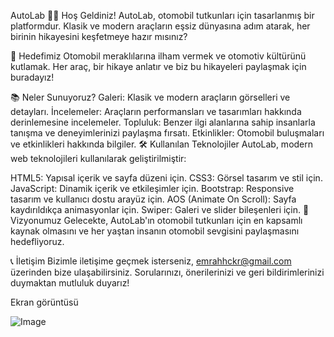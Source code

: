 AutoLab 🚗✨
Hoş Geldiniz!
AutoLab, otomobil tutkunları için tasarlanmış bir platformdur. Klasik ve modern araçların eşsiz dünyasına adım atarak, her birinin hikayesini keşfetmeye hazır mısınız?

🚀 Hedefimiz
Otomobil meraklılarına ilham vermek ve otomotiv kültürünü kutlamak. Her araç, bir hikaye anlatır ve biz bu hikayeleri paylaşmak için buradayız!

📚 Neler Sunuyoruz?
Galeri: Klasik ve modern araçların görselleri ve detayları.
İncelemeler: Araçların performansları ve tasarımları hakkında derinlemesine incelemeler.
Topluluk: Benzer ilgi alanlarına sahip insanlarla tanışma ve deneyimlerinizi paylaşma fırsatı.
Etkinlikler: Otomobil buluşmaları ve etkinlikleri hakkında bilgiler.
🛠️ Kullanılan Teknolojiler
AutoLab, modern web teknolojileri kullanılarak geliştirilmiştir:

HTML5: Yapısal içerik ve sayfa düzeni için.
CSS3: Görsel tasarım ve stil için.
JavaScript: Dinamik içerik ve etkileşimler için.
Bootstrap: Responsive tasarım ve kullanıcı dostu arayüz için.
AOS (Animate On Scroll): Sayfa kaydırıldıkça animasyonlar için.
Swiper: Galeri ve slider bileşenleri için.
🌟 Vizyonumuz
Gelecekte, AutoLab'ın otomobil tutkunları için en kapsamlı kaynak olmasını ve her yaştan insanın otomobil sevgisini paylaşmasını hedefliyoruz.

📞 İletişim
Bizimle iletişime geçmek isterseniz, emrahhckr@gmail.com üzerinden bize ulaşabilirsiniz. Sorularınızı, önerilerinizi ve geri bildirimlerinizi duymaktan mutluluk duyarız!



Ekran görüntüsü


![Image](https://github.com/user-attachments/assets/133fb65e-6442-4332-b866-2894450be729)

